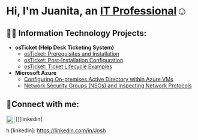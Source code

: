 <h1>Hi, I'm Juanita, an <a href=(https://www.linkedin.com/in/juanita-bowers-617701254/)">IT Professional</a>☺</h1>

<h2>👨‍💻 Information Technology Projects:</h2>

- <b>osTicket (Help Desk Ticketing System)</b>
  - [osTicket: Prerequisites and Installation](https://github.com/JBowers0921/osticket-prereqs)
  - [osTicket: Post-Installation Configuration](https://github.com/JBowers0921/post-install-config)
  - [osTicket: Ticket Lifecycle Examples](https://github.com/JBowers0921/ticket-lifecycle)
- <b>Microsoft Azure</b>
  - [Configuring On-premises Active Directory within Azure VMs](https://github.com/joshmadakorcc/configure-ad)
  - [Network Security Groups (NSGs) and Inspecting Network Protocols](https://github.com/joshmadakorcc/azure-network-protocols)

<h2>🤳Connect with me:</h2>

[<img align="left" alt="Josh | LinkedIn" width="22px" src="https://cdn.jsdelivr.net/npm/simple-icons@v3/icons/linkedin.svg" />][linkedin]



h
[linkedin]: https://linkedin.com/in/Josh
